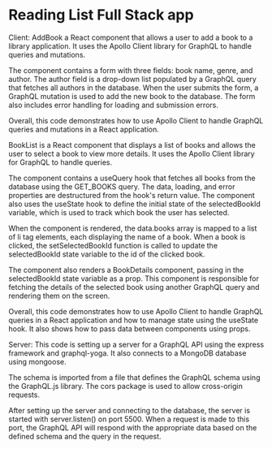 # Reading List Full Stack app

Client:
AddBook a React component that allows a user to add a book to a library application. It uses the Apollo Client library for GraphQL to handle queries and mutations.

The component contains a form with three fields: book name, genre, and author. The author field is a drop-down list populated by a GraphQL query that fetches all authors in the database. When the user submits the form, a GraphQL mutation is used to add the new book to the database. The form also includes error handling for loading and submission errors.

Overall, this code demonstrates how to use Apollo Client to handle GraphQL queries and mutations in a React application. 


BookList is a React component that displays a list of books and allows the user to select a book to view more details. It uses the Apollo Client library for GraphQL to handle queries.

The component contains a useQuery hook that fetches all books from the database using the GET_BOOKS query. The data, loading, and error properties are destructured from the hook's return value. The component also uses the useState hook to define the initial state of the selectedBookId variable, which is used to track which book the user has selected.

When the component is rendered, the data.books array is mapped to a list of li tag elements, each displaying the name of a book. When a book is clicked, the setSelectedBookId function is called to update the selectedBookId state variable to the id of the clicked book.

The component also renders a BookDetails component, passing in the selectedBookId state variable as a prop. This component is responsible for fetching the details of the selected book using another GraphQL query and rendering them on the screen.

Overall, this code demonstrates how to use Apollo Client to handle GraphQL queries in a React application and how to manage state using the useState hook. It also shows how to pass data between components using props.



Server:
This code is setting up a server for a GraphQL API using the express framework and graphql-yoga. It also connects to a MongoDB database using mongoose.

The schema is imported from a file that defines the GraphQL schema using the GraphQL.js library. The cors package is used to allow cross-origin requests.

After setting up the server and connecting to the database, the server is started with server.listen() on port 5500. When a request is made to this port, the GraphQL API will respond with the appropriate data based on the defined schema and the query in the request.
